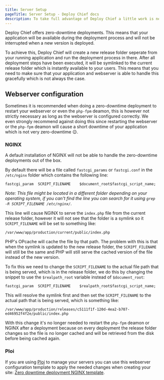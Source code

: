 ```yaml
---
title: Server Setup
pageTitle: Server Setup - Deploy Chief docs
description: To take full advantage of Deploy Chief a little work is needed on your side.
---
```


Deploy Chief offers zero-downtime deployments. 
This means that your application will be available during the deployment process and will not be interrupted when a new version is deployed.

To achieve this, Deploy Chief will create a new release folder seperate from your running application and run the deployment process in there.
After all deployment steps have been executed, it will be symlinked to the current release folder which is instantly available to your users. 
This means that you need to make sure that your application and webserver is able to handle this gracefully which is not always the case.

## Webserver configuration

Sometimes it is recommended when doing a zero-downtime deployment to restart your webserver or even the `php-fpm` deamon, this is however not strictly necessary as long as the webserver is configured correctly.
We even strongly recommend against doing this since restarting the webserver or the `php-fpm` deamon will cause a short downtime of your application which is not very zero-downtime 😉.

### NGINX

A default installation of NGINX will not be able to handle the zero-downtime deployments out of the box.

By default there will be a file called `fastcgi_params` or `fastcgi.conf` in the `/etc/nginx` folder which contains the following line:

```
fastcgi_param  SCRIPT_FILENAME    $document_root$fastcgi_script_name;
```

_Note: This file might be located in a different folder depending on your operating system, if you can't find the line you can search for it using `grep -R SCRIPT_FILENAME /etc/nginx/`._

This line will cause NGINX to serve the `index.php` file from the current release folder, however it will not see that the folder is a symlink so it `SCRIPT_FILENAME` will be set to something like:

```
/var/www/app/production/current/public/index.php
```

PHP's OPcache will cache the file by that path. The problem with this is that when the symlink is updated to the new release folder, the `SCRIPT_FILENAME` will still be the same and PHP will still serve the cached version of the file instead of the new version.

To fix this we need to change the `SCRIPT_FILENAME` to the actual file path that is being served, which is in the release folder, we do this by changing the snippet to use the `$realpath_root` variable instead of `$document_root`:

```
fastcgi_param  SCRIPT_FILENAME    $realpath_root$fastcgi_script_name;
```

This will resolve the symlink first and then set the `SCRIPT_FILENAME` to the actual path that is being served, which is something like:

```
/var/www/app/production/releases/c5111f1f-120d-4ea2-b707-ed46952f4f2e/public/index.php
```

With this change it's no longer needed to restart the `php-fpm` deamon or NGINX after a deployment because on every deployment the release folder changes so the file is no longer cached and will be retrieved from the disk before being cached again.

### Ploi

If you are using [Ploi](https://ploi.io/?ref=chieftools) to manage your servers you can use this webserver configuration template to apply the needed changes when creating your site: [Zero downtime deployment NGINX template](https://ploi.io/panel/marketplace/162-laravel-zero-downtime-deployment-nginx-template).
